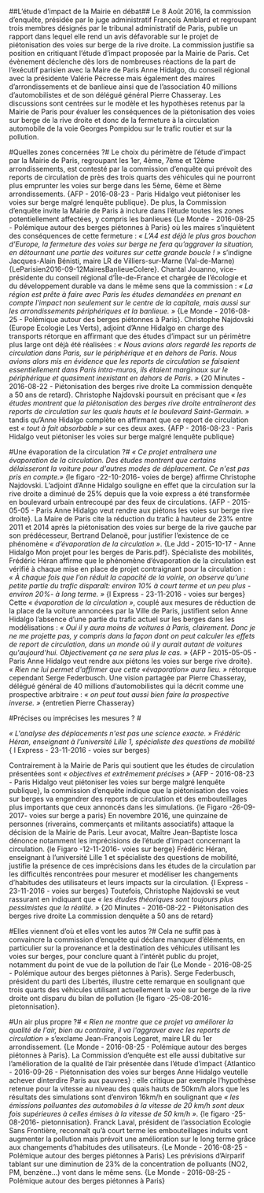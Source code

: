 ##L’étude d’impact de la Mairie en débat##
Le 8 Août 2016, la commission d’enquête, présidée par le juge administratif François Amblard et regroupant trois membres désignés par le tribunal administratif de Paris, publie un rapport dans lequel elle rend un avis défavorable sur le projet de piétonisation des voies sur berge de la rive droite. La commission justifie sa position en critiquant l’étude d’impact proposée par la Mairie de Paris. Cet évènement déclenche dès lors de nombreuses réactions de la part de l’exécutif parisien avec la Maire de Paris Anne Hidalgo, du conseil régional avec la présidente Valérie Pécresse mais également des maires d’arrondissements et de banlieue ainsi que de l’association 40 millions d’automobilistes et de son délégué général Pierre Chasseray. Les discussions sont centrées sur le modèle et les hypothèses retenus par la Mairie de Paris pour évaluer les conséquences de la piétonisation des voies sur berge de la rive droite et donc de la fermeture à la circulation automobile de la voie Georges Pompidou sur le trafic routier et sur la pollution.

#Quelles zones concernées ?#
Le choix du périmètre de l’étude d’impact par la Mairie de Paris, regroupant les 1er, 4ème, 7ème et 12ème arrondissements, est contesté par la commission d’enquête qui prévoit des reports de circulation de près des trois quarts des véhicules qui ne pourront plus emprunter les voies sur berge dans les 5ème, 6ème et 8ème arrondissements. {AFP - 2016-08-23 - Paris Hidalgo veut piétoniser les voies sur berge malgré lenquête publique}.  De plus, la Commission d’enquête invite la Mairie de Paris à inclure dans l’étude toutes les zones potentiellement affectées, y compris les banlieues {Le Monde - 2016-08-25 - Polémique autour des berges piétonnes à Paris} où les maires s’inquiètent des conséquences de cette fermeture : _« L’A4 est déjà le plus gros bouchon d’Europe, la fermeture des voies sur berge ne fera qu’aggraver la situation, en détournant une partie des voitures sur cette grande boucle ! »_ s’indigne Jacques-Alain Bénisti, maire LR de Villiers-sur-Marne (Val-de-Marne) {LeParisien2016-09-12MairesBanlieueColere}. Chantal Jouanno, vice-présidente du conseil régional d’Île-de-France et chargée de l’écologie et du développement durable va dans le même sens que la commission : _« La région est prête à faire avec Paris les études demandées en prenant en compte l'impact non seulement sur le centre de la capitale, mais aussi sur les arrondissements périphériques et la banlieue. »_ {Le Monde - 2016-08-25 - Polémique autour des berges piétonnes à Paris}.
Christophe Najdovski (Europe Ecologie Les Verts), adjoint d’Anne Hidalgo en charge des transports rétorque en affirmant que des études d’impact sur un périmètre plus large ont déjà été réalisées : _« Nous avions alors regardé les reports de circulation dans Paris, sur le périphérique et en dehors de Paris. Nous avions alors mis en évidence que les reports de circulation se faisaient essentiellement dans Paris intra-muros, ils étaient marginaux sur le périphérique et quasiment inexistant en dehors de Paris. »_ {20 Minutes - 2016-08-22 - Piétonisation des berges rive droite La commission denquête a 50 ans de retard}. Christophe Najdovski poursuit en précisant que _« les études montrent que la piétonisation des berges rive droite entraîneront des reports de circulation sur les quais hauts et le boulevard Saint-Germain. »_ tandis qu’Anne Hidalgo complète en affirmant que ce report de circulation est _« tout à fait absorbable »_ sur ces deux axes. {AFP - 2016-08-23 - Paris Hidalgo veut piétoniser les voies sur berge malgré lenquête publique}

#Une évaporation de la circulation ?#
_« Ce projet entraînera une évaporation de la circulation. Des études montrent que certains délaisseront la voiture pour d'autres modes de déplacement. Ce n'est pas pris en compte.»_ {le figaro -22-10-2016- voies de berge} affirme Christophe Najdovski. L’adjoint d’Anne Hidalgo souligne en effet que la circulation sur la rive droite a diminué de 25% depuis que la voie express a été transformée en boulevard urbain entrecoupé par des feux de circulations. {AFP - 2015-05-05 - Paris Anne Hidalgo veut rendre aux piétons les voies sur berge rive droite}. La Maire de Paris cite la réduction du trafic à hauteur de 23% entre 2011 et 2014 après la piétonisation des voies sur berge de la rive gauche par son prédécesseur, Bertrand Delanoë, pour justifier l’existence de ce phénomène _« d’évaporation de la circulation »_. {Le Jdd - 2015-10-17 - Anne Hidalgo  Mon projet pour les berges de Paris.pdf}. Spécialiste des mobilités, Frédéric Héran affirme que le phénomène d’évaporation de la circulation est vérifié à chaque mise en place de projet contraignant pour la circulation : _« À chaque fois que l'on réduit la capacité de la voirie, on observe qu'une petite partie du trafic disparaît: environ 10% à court terme et un peu plus -environ 20%- à long terme. »_ {l Express - 23-11-2016 - voies sur berges} Cette _« évaporation de la circulation »_, couplé aux mesures de réduction de la place de la voiture annoncées par la Ville de Paris, justifient selon Anne Hidalgo l’absence d’une partie du trafic actuel sur les berges dans les modélisations : _« Oui il y aura moins de voitures à Paris, clairement. Donc je ne me projette pas, y compris dans la façon dont on peut calculer les effets de report de circulation, dans un monde où il y aurait autant de voitures qu'aujourd'hui. Objectivement ça ne sera plus le cas. »_ {AFP - 2015-05-05 - Paris Anne Hidalgo veut rendre aux piétons les voies sur berge rive droite}. _« Rien ne lui permet d'affirmer que cette «évaporation» aura lieu. »_ rétorque cependant Serge Federbusch. Une vision partagée par Pierre Chasseray, délégué général de 40 millions d’automobilistes qui la décrit comme une prospective arbitraire : _« on peut tout aussi bien faire la prospective inverse. »_ {entretien Pierre Chasseray}

#Précises ou imprécises les mesures ? #

_« L'analyse des déplacements n'est pas une science exacte. »_
*Frédéric Héran, enseignant à l’université Lille 1, spécialiste des questions de mobilité* {
l Express - 23-11-2016 - voies sur berges}

Contrairement à la Mairie de Paris qui soutient que les études de circulation présentées sont _« objectives et extrêmement précises »_ {AFP - 2016-08-23 - Paris Hidalgo veut piétoniser les voies sur berge malgré lenquête publique}, la commission d’enquête indique que la piétonisation des voies sur berges va engendrer des reports de circulation et des embouteillages plus importants que ceux annoncés dans les simulations. {le Figaro -26-09-2017- voies sur berge a paris} En novembre 2016, une quinzaine de personnes (riverains, commerçants et militants associatifs) attaque la décision de la Mairie de Paris. Leur avocat, Maître Jean-Baptiste Iosca dénonce notamment les imprécisions de l’étude d’impact concernant la circulation. {le Figaro -12-11-2016- voies sur berge} Frédéric Héran, enseignant à l’université Lille 1 et spécialiste des questions de mobilité, justifie la présence de ces imprécisions dans les études de la circulation par les difficultés rencontrées pour mesurer et modéliser les changements d’habitudes des utilisateurs et leurs impacts sur la circulation. {l Express - 23-11-2016 - voies sur berges} Toutefois, Christophe Najdovski se veut rassurant en indiquant que _« les études théoriques sont toujours plus pessimistes que la réalité. »_ {20 Minutes - 2016-08-22 - Piétonisation des berges rive droite La commission denquête a 50 ans de retard}

#Elles viennent d’où et elles vont les autos ?#
Cela ne suffit pas à convaincre la commission d’enquête qui déclare manquer d’éléments, en particulier sur la provenance et la destination des véhicules utilisant les voies sur berges, pour conclure quant à l’intérêt public du projet, notamment du point de vue de la pollution de l’air {Le Monde - 2016-08-25 - Polémique autour des berges piétonnes à Paris}. Serge Federbusch, président du parti des Libertés, illustre cette remarque en soulignant que trois quarts des véhicules utilisant actuellement la voie sur berge de la rive droite ont disparu du bilan de pollution {le figaro -25-08-2016- pietonnisation}.

#Un air plus propre ?#
_« Rien ne montre que ce projet va améliorer la qualité de l'air, bien au contraire, il va l'aggraver avec les reports de circulation »_ s’exclame Jean-François Legaret, maire LR du 1er arrondissement. {Le Monde - 2016-08-25 - Polémique autour des berges piétonnes à Paris}. La Commission d’enquête est elle aussi dubitative sur l’amélioration de la qualité de l’air présentée dans l’étude d’impact {Atlantico - 2016-09-26 - Piétonnisation des voies sur berges  Anne Hidalgo veutelle achever dinterdire Paris aux pauvres} : elle critique par exemple l’hypothèse retenue pour la vitesse au niveau des quais hauts de 50km/h alors que les résultats des simulations sont d’environ 16km/h en soulignant que _« les émissions polluantes des automobiles à la vitesse de 20 km/h sont deux fois supérieures à celles émises à la vitesse de 50 km/h »_. {le figaro -25-08-2016- pietonnisation}. Franck Laval, président de l’association Ecologie Sans Frontière, reconnaît qu’à court terme les embouteillages induits vont augmenter la pollution mais prévoit une amélioration sur le long terme grâce aux changements d’habitudes des utilisateurs. {Le Monde - 2016-08-25 - Polémique autour des berges piétonnes à Paris} Les prévisions d’Airparif tablant sur une diminution de 23% de la concentration de polluants (NO2, PM, benzène…) vont dans le même sens. {Le Monde - 2016-08-25 - Polémique autour des berges piétonnes à Paris}

